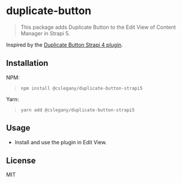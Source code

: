 # duplicate-button
> This package adds Duplicate Button to the Edit View of Content Manager in Strapi 5.

Inspired by the [Duplicate Button Strapi 4 plugin](https://github.com/lautr/strapi-plugin-duplicate-button).

## Installation

NPM:

> `npm install @cslegany/duplicate-button-strapi5`

Yarn:

> `yarn add @cslegany/duplicate-button-strapi5`

## Usage
- Install and use the plugin in Edit View. 

## License

MIT